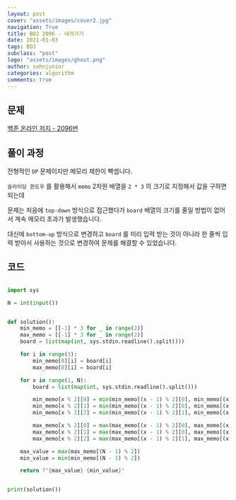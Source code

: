 ```yaml
---
layout: post
cover: "assets/images/cover2.jpg"
navigation: True
title: BOJ 2096 - 내려가기
date: 2021-01-03
tags: BOJ
subclass: "post"
logo: "assets/images/ghost.png"
author: sohnjunior
categories: algorithm
comments: true
---
```


## 문제

[백준 온라인 저지 - 2096번](https://www.acmicpc.net/problem/2096)

## 풀이 과정

전형적인 `DP` 문제이지만 메모리 제한이 빡셉니다.

`슬라이딩 윈도우` 를 활용해서 `memo` 2차원 배열을 `2 * 3` 의 크기로 지정해서 값을 구하면 되는데

문제는 처음에 `top-down` 방식으로 접근했다가 `board` 배열의 크기를 줄일 방법이 없어서 계속 메모리 초과가 발생했습니다.

대신에 `bottom-up` 방식으로 변경하고 `board` 를 미리 입력 받는 것이 아니라 한 줄씩 입력 받아서 사용하는 것으로 변경하여 문제를 해결할 수 있었습니다.

## 코드

```python

import sys

N = int(input())


def solution():
    min_memo = [[-1] * 3 for _ in range(2)]
    max_memo = [[-1] * 3 for _ in range(2)]
    board = list(map(int, sys.stdin.readline().split()))

    for i in range(3):
        min_memo[0][i] = board[i]
        max_memo[0][i] = board[i]

    for x in range(1, N):
        board = list(map(int, sys.stdin.readline().split()))

        min_memo[x % 2][0] = min(min_memo[(x - 1) % 2][0], min_memo[(x - 1) % 2][1]) + board[0]
        min_memo[x % 2][1] = min(min_memo[(x - 1) % 2][0], min_memo[(x - 1) % 2][1], min_memo[(x - 1) % 2][2]) + board[1]
        min_memo[x % 2][2] = min(min_memo[(x - 1) % 2][1], min_memo[(x - 1) % 2][2]) + board[2]

        max_memo[x % 2][0] = max(max_memo[(x - 1) % 2][0], max_memo[(x - 1) % 2][1]) + board[0]
        max_memo[x % 2][1] = max(max_memo[(x - 1) % 2][0], max_memo[(x - 1) % 2][1], max_memo[(x - 1) % 2][2]) + board[1]
        max_memo[x % 2][2] = max(max_memo[(x - 1) % 2][1], max_memo[(x - 1) % 2][2]) + board[2]

    max_value = max(max_memo[(N - 1) % 2])
    min_value = min(min_memo[(N - 1) % 2])

    return f"{max_value} {min_value}"


print(solution())

```
